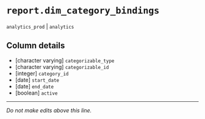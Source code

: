 # `report.dim_category_bindings`
`analytics_prod` | `analytics`

## Column details
* [character varying] `categorizable_type`
* [character varying] `categorizable_id`
* [integer]   `category_id`
* [date]      `start_date`
* [date]      `end_date`
* [boolean]   `active`

-------------------------------------------------------------------------------
*Do not make edits above this line.*
